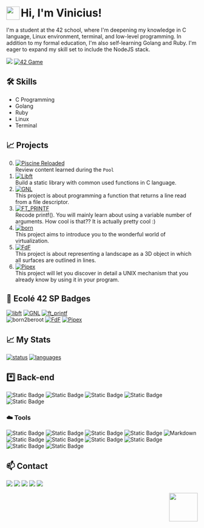 # Hi, I'm Vinicius! <a href="#"><img align='left' src='../../../stuff/blob/main/shakehand.gif' width='35'></a>

I'm a student at the 42 school, where I'm deepening my knowledge in C language, Linux environment, terminal, and low-level programming. In addition to my formal education, I'm also self-learning Golang and Ruby. I'm eager to expand my skill set to include the NodeJS stack.

![](https://komarev.com/ghpvc/?username=vinicius-f-pereira&color=blue&style=flat-square)
[![42 Game](https://img.shields.io/badge/Game-profile-0a66c2?style=flat-square&logo=42&logoColor=white)](https://game.42sp.org.br/cadet/vde-frei)

## 🛠️ Skills

- C Programming
- Golang
- Ruby
- Linux
- Terminal

## 📈 Projects
0. [![Piscine Reloaded](https://img.shields.io/badge/42-Piscine%20Reloaded-%231283C4)](../../../piscine_reloaded)\
  Review content learned during the `Pool`
1. [![Libft](https://img.shields.io/badge/42-Libft-%231283C4)](../../../libft)\
  Build a static library with common used functions in C language.
2. [![GNL](https://img.shields.io/badge/42-get_next_line-%231283C4)](../../../get_next_line)\
   This project is about programming a function that returns a line read from a file descriptor. 
3. [![FT_PRINTF](https://img.shields.io/badge/42-ft_printf-%231283C4)](../../../ft_printf)\
   Recode printf(). You will mainly learn about using a variable number of arguments. How cool is that?? It is actually pretty cool :)
4. [![born](https://img.shields.io/badge/42-born2beroot-%231283C4)](../../../born2beroot)\
   This project aims to introduce you to the wonderful world of virtualization.
5. [![FdF](https://img.shields.io/badge/42-FdF-%231283C4)](../../../FdF)\
   This project is about representing a landscape as a 3D object in which all surfaces are outlined in lines.
6. [![Pipex](https://img.shields.io/badge/42-Pipex-%231283C4)](../../../pipex)\
    This project will let you discover in detail a UNIX mechanism that you already know by using it in your program.

## 📝 Ecolé 42 SP Badges

[![libft](../../../42-project-badges/blob/main/badges/libftm.png)](../../../libft)
[![GNL](../../../42-project-badges/blob/main/badges/get_next_linem.png)](../../../get_next_line)
[![ft_printf](../../../42-project-badges/blob/main/badges/ft_printfm.png)](../../../ft_printf)\
![born2beroot](../../../42-project-badges/blob/main/badges/born2berootm.png)
[![FdF](../../../42-project-badges/blob/main/badges/fdfm.png)](../../../FdF)
[![Pipex](../../../42-project-badges/blob/main/badges/pipexm.png)](../../../pipex)

</div>

## 📈 My Stats

[![status](https://raw.githubusercontent.com/vinicius-f-pereira/github-stats-transparent/output/generated/overview.svg)](#)
[![languages](https://raw.githubusercontent.com/vinicius-f-pereira/github-stats-transparent/output/generated/languages.svg)](#)


## *️⃣ Back-end
![Static Badge](https://img.shields.io/badge/C_language-white?logo=c)
![Static Badge](https://img.shields.io/badge/Go-white?logo=go)
![Static Badge](https://img.shields.io/badge/TypeScript-white?logo=TypeScript)
![Static Badge](https://img.shields.io/badge/TailWindCSS-white?logo=tailwindcss)
![Static Badge](https://img.shields.io/badge/HTML5-white?logo=html5)

### ☁️ Tools
![Static Badge](https://img.shields.io/badge/Git-white?logo=git)
![Static Badge](https://img.shields.io/badge/Github-black?logo=github)
![Static Badge](https://img.shields.io/badge/AWS-black?logo=amazon%20aws)
![Static Badge](https://img.shields.io/badge/Linux-FCC624?&logo=linux&logoColor=black)
![Markdown](https://img.shields.io/badge/Markdown-%23000000.svg?&logo=markdown&logoColor=white)
![Static Badge](https://img.shields.io/badge/Shell_Script-%23121011.svg?&logo=gnu-bash&logoColor=white)
![Static Badge](https://img.shields.io/badge/Makefile-%23F24E1E.svg?&logo=monzo&logoColor=white)
![Static Badge](https://img.shields.io/badge/-Vim-green?&logo=VIM&logoColor=black)
![Static Badge](https://img.shields.io/badge/-Nvim-%23121011?&logo=Neovim&logoColor=white")
![Static Badge](https://img.shields.io/badge/Vscode-blue?logo=visual%20studio&logoColor=white)
![Static Badge](https://img.shields.io/badge/Gnu_DeBugger-black?logo=gnubash&logoColor=white)


## 📫 Contact

<div align="left" style="display:inline_block"> 
  <a href="https://www.linkedin.com/in/vfreitass/" target="_blank"><img src="https://img.shields.io/badge/LinkedIn-0077B5?style=for-the-badge&logo=linkedin&logoColor=white" target="_blank"></a> 
  <a href="https://app.slack.com/client/T039P7U66/D05Q1NU9G58" target="_blank"><img src="https://img.shields.io/badge/Slack-4A154B?style=for-the-badge&logo=slack&logoColor=white" target="_blank"></a> 
  <a href = "mailto:niviciusdev@gmail.com"><img src="https://img.shields.io/badge/Gmail-D14836?style=for-the-badge&logo=gmail&logoColor=white" target="_blank"></a>
 <a href="https://discord.gg/vde-frei#1622" target="_blank"><img src="https://img.shields.io/badge/Discord-7289DA?style=for-the-badge&logo=discord&logoColor=white" target="_blank"></a> 
  <a href="https://instagram.com/niviciusdev" target="_blank"><img src="https://img.shields.io/badge/-Instagram-%23E4405F?style=for-the-badge&logo=instagram&logoColor=white" target="_blank"></a>



<a href="#"><img align='right' src='../../../stuff/blob/main/alucard.gif' width='75'></a>


